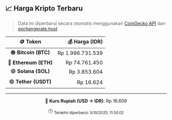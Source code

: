 

<!-- HARGA_KRIPTO -->
## 📈 Harga Kripto Terbaru

> Data ini diperbarui secara otomatis menggunakan [CoinGecko API](https://www.coingecko.com/) dan [exchangerate.host](https://exchangerate.host/)

<div align="center">

| 🪙 Token | 💰 Harga (IDR) |
|:------:|---------------:|
| 🟠 **Bitcoin (BTC)**   | Rp 1.996.731.539 |
| 🔵 **Ethereum (ETH)**  | Rp 74.761.450 |
| 🟣 **Solana (SOL)**    | Rp 3.853.604 |
| 🟢 **Tether (USDT)**   | Rp 16.624 |

---

💱 **Kurs Rupiah (USD → IDR)**: Rp 16.609

🕒 <sub>Terakhir diperbarui: 3/10/2025, 11.50.02</sub>

</div>
<!-- /HARGA_KRIPTO -->